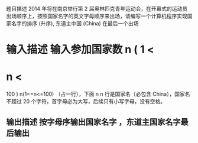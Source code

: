 题目描述
2014 年将在南京举行第 2 届奥林匹克青年运动会，在开幕式的运动员出场顺序上，按照国家名字的英文字母顺序来出场，请编写一个计算机程序实现国家名字的排序 (升序), 东道主中国 (China) 在最后一个出场

输入描述
输入参加国家数 
n
(
1
<
=
n
<
=
100
)
n(1<=n<=100) （占一行），下面 
n
n 行是国家名（必包含 China），国家名不超过 20 个字符，首字母必为大写，后续只有小写字母，没有空格。

输出描述
按字母序输出国家名字 ，东道主国家名字最后输出
---
